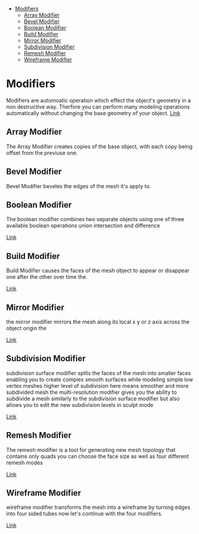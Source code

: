 <!--ts-->
   * [Modifiers](#modifiers)
      * [Array Modifier](#array-modifier)
      * [Bevel Modifier](#bevel-modifier)
      * [Boolean Modifier](#boolean-modifier)
      * [Build Modifier](#build-modifier)
      * [Mirror Modifier](#mirror-modifier)
      * [Subdivision Modifier](#subdivision-modifier)
      * [Remesh Modifier](#remesh-modifier)
      * [Wireframe Modifier](#wireframe-modifier)

<!-- Added by: gil_diy, at: Sat 27 Aug 2022 13:49:59 IDT -->

<!--te-->

# Modifiers

Modifiers are automoatic operation which effect the object's geometry in a non destructive way.
Therfore you can perform many modeling operations automatically without changing the base geometry of your object.
[Link](https://youtu.be/idcFMhoSdIc)


## Array Modifier

The Array Modifier creates copies of the base object, with each copy being offset from the previuse one.

## Bevel Modifier

Bevel Modifier beveles the edges of the mesh it's apply to.


##  Boolean Modifier

The boolean modifier combines two separate objects using one of three available boolean operations union intersection and difference

[Link](https://www.youtube.com/watch?v=idcFMhoSdIc&t=72s)

##  Build Modifier

Build Modifier causes the faces of the mesh object to appear or disappear one after the other over time the.

[Link](https://www.youtube.com/watch?v=idcFMhoSdIc&t=83s)

## Mirror Modifier

the mirror modifier mirrors the mesh along its local x y or z axis across the object origin the

[Link](https://www.youtube.com/watch?v=idcFMhoSdIc&t=133s)

## Subdivision Modifier

subdivision surface modifier splits the faces of the mesh into smaller faces enabling you to create
complex smooth surfaces while modeling simple low vertex meshes higher level of subdivision here
means smoother and more subdivided mesh the multi-resolution modifier gives you the ability to
subdivide a mesh similarly to the subdivision surface modifier but also allows you to edit the
new subdivision levels in sculpt mode 


[Link](https://www.youtube.com/watch?v=idcFMhoSdIc&t=141s)

## Remesh Modifier

The remesh modifier is a tool for generating new mesh topology that contains only quads you 
can choose the face size as well as four different remesh modes

[Link](https://www.youtube.com/watch?v=idcFMhoSdIc&t=167s)


## Wireframe Modifier

wireframe modifier transforms the mesh into a wireframe by turning edges into four sided
tubes now let's continue with the four modifiers.


[Link](https://www.youtube.com/watch?v=idcFMhoSdIc&t=245s)